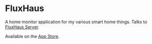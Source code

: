# FluxHaus

A home monitor application for my various smart home things. Talks to [FluxHaus Server](https://github.com/djensenius/FluxHaus-Server/).

Available on the [App Store](https://apps.apple.com/ca/app/fluxhaus/id6478994447).
